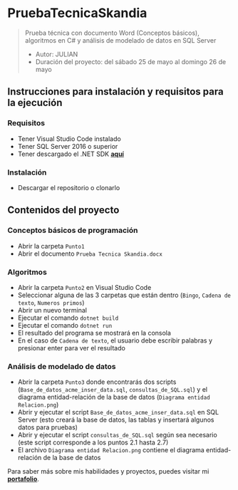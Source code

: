 # PruebaTecnicaSkandia
> Prueba técnica con documento Word (Conceptos básicos), algoritmos en C# y análisis de modelado de datos en SQL Server
> - Autor: JULIAN
> - Duración del proyecto: del sábado 25 de mayo al domingo 26 de mayo

## Instrucciones para instalación y requisitos para la ejecución

### Requisitos
* Tener Visual Studio Code instalado
* Tener SQL Server 2016 o superior
* Tener descargado el .NET SDK [**aquí**](https://dotnet.microsoft.com/en-us/download)

### Instalación
* Descargar el repositorio o clonarlo

## Contenidos del proyecto

### Conceptos básicos de programación
* Abrir la carpeta `Punto1`
* Abrir el documento `Prueba Tecnica Skandia.docx`

### Algoritmos
* Abrir la carpeta `Punto2` en Visual Studio Code
* Seleccionar alguna de las 3 carpetas que están dentro (`Bingo`, `Cadena de texto`, `Numeros primos`)
* Abrir un nuevo terminal
* Ejecutar el comando `dotnet build`
* Ejecutar el comando `dotnet run`
* El resultado del programa se mostrará en la consola
* En el caso de `Cadena de texto`, el usuario debe escribir palabras y presionar enter para ver el resultado

### Análisis de modelado de datos
* Abrir la carpeta `Punto3` donde encontrarás dos scripts (`Base_de_datos_acme_inser_data.sql`, `consultas_de_SQL.sql`) y el diagrama entidad-relación de la base de datos (`Diagrama entidad Relacion.png`)
* Abrir y ejecutar el script `Base_de_datos_acme_inser_data.sql` en SQL Server (esto creará la base de datos, las tablas y insertará algunos datos para pruebas)
* Abrir y ejecutar el script `consultas_de_SQL.sql` según sea necesario (este script corresponde a los puntos 2.1 hasta 2.7)
* El archivo `Diagrama entidad Relacion.png` contiene el diagrama entidad-relación de la base de datos

Para saber más sobre mis habilidades y proyectos, puedes visitar mi [**portafolio**](https://julianrodriguezportfolio.netlify.app/ "portafolio").
